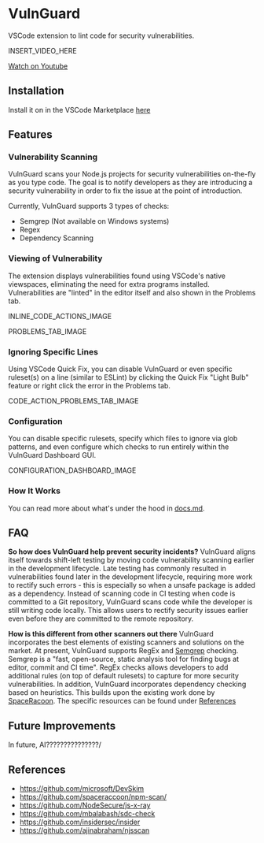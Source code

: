 # VulnGuard
VSCode extension to lint code for security vulnerabilities.

INSERT_VIDEO_HERE

[Watch on Youtube]()

## Installation
Install it on in the VSCode Marketplace [here](https://marketplace.visualstudio.com/items?itemName=itzybitzyspider.vulnguard)

## Features
### Vulnerability Scanning
VulnGuard scans your Node.js projects for security vulnerabilities on-the-fly as you type code. The goal is to notify developers as they are introducing a security vulnerability in order to fix the issue at the point of introduction.

Currently, VulnGuard supports 3 types of checks:
- Semgrep (Not available on Windows systems)
- Regex
- Dependency Scanning

### Viewing of Vulnerability
The extension displays vulnerabilities found using VSCode's native viewspaces, eliminating the need for extra programs installed. Vulnerabilities are "linted" in the editor itself and also shown in the Problems tab.

INLINE_CODE_ACTIONS_IMAGE

PROBLEMS_TAB_IMAGE

### Ignoring Specific Lines
Using VSCode Quick Fix, you can disable VulnGuard or even specific ruleset(s) on a line (similar to ESLint) by clicking the Quick Fix "Light Bulb" feature or right click the error in the Problems tab.

CODE_ACTION_PROBLEMS_TAB_IMAGE

### Configuration
You can disable specific rulesets, specify which files to ignore via glob patterns, and even configure which checks to run entirely within the VulnGuard Dashboard GUI.

CONFIGURATION_DASHBOARD_IMAGE

### How It Works
You can read more about what's under the hood in [docs.md](./docs.md).

## FAQ
**So how does VulnGuard help prevent security incidents?**
VulnGuard aligns itself towards shift-left testing by moving code vulnerability scanning earlier in the development lifecycle. Late testing has commonly resulted in vulnerabilities found later in the development lifecycle, requiring more work to rectify such errors - this is especially so when a unsafe package is added as a dependency. Instead of scanning code in CI testing when code is committed to a Git repository, VulnGuard scans code while the developer is still writing code locally. This allows users to rectify security issues earlier even before they are committed to the remote repository. 

**How is this different from other scanners out there**
VulnGuard incorporates the best elements of existing scanners and solutions on the market. At present, VulnGuard supports RegEx and [Semgrep](https://semgrep.dev) checking. Semgrep is a "fast, open-source, static analysis tool for finding bugs at editor, commit and CI time". RegEx checks allows developers to add additional rules (on top of default rulesets) to capture for more security vulnerabilities. In addition, VulnGuard incorporates dependency checking based on heuristics. This builds upon the existing work done by [SpaceRacoon](https://github.com/spaceraccoon/). The specific resources can be found under [References](#references) 

## Future Improvements
In future, AI???????????????/

## References
- https://github.com/microsoft/DevSkim
- https://github.com/spaceraccoon/npm-scan/
- https://github.com/NodeSecure/js-x-ray
- https://github.com/mbalabash/sdc-check
- https://github.com/insidersec/insider
- https://github.com/ajinabraham/njsscan
